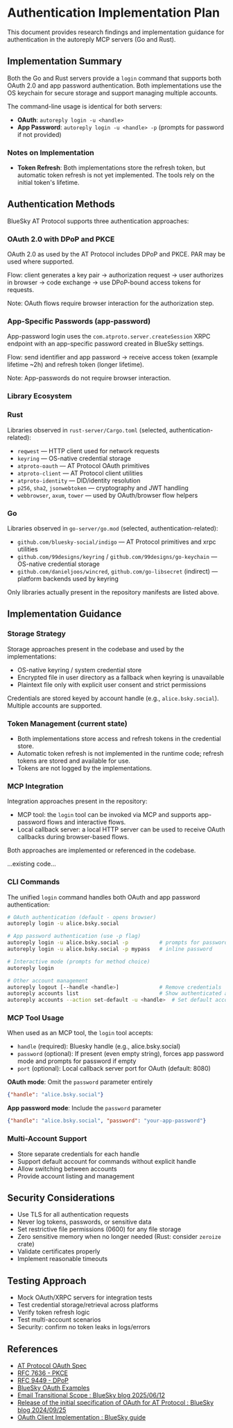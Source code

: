# Authentication Implementation Plan

This document provides research findings and implementation guidance for authentication in the autoreply MCP servers (Go and Rust).

## Implementation Summary

Both the Go and Rust servers provide a `login` command that supports both OAuth 2.0 and app password authentication. Both implementations use the OS keychain for secure storage and support managing multiple accounts.

The command-line usage is identical for both servers:
- **OAuth**: `autoreply login -u <handle>`
- **App Password**: `autoreply login -u <handle> -p` (prompts for password if not provided)

### Notes on Implementation

- **Token Refresh**: Both implementations store the refresh token, but automatic token refresh is not yet implemented. The tools rely on the initial token's lifetime.

## Authentication Methods

BlueSky AT Protocol supports three authentication approaches:

### OAuth 2.0 with DPoP and PKCE

OAuth 2.0 as used by the AT Protocol includes DPoP and PKCE. PAR may be used where supported.

Flow: client generates a key pair → authorization request → user authorizes in browser → code exchange → use DPoP-bound access tokens for requests.

Note: OAuth flows require browser interaction for the authorization step.

### App-Specific Passwords (app-password)

App-password login uses the `com.atproto.server.createSession` XRPC endpoint with an app-specific password created in BlueSky settings.

Flow: send identifier and app password → receive access token (example lifetime ~2h) and refresh token (longer lifetime).

Note: App-passwords do not require browser interaction.

### Library Ecosystem

### Rust

Libraries observed in `rust-server/Cargo.toml` (selected, authentication-related):

- `reqwest` — HTTP client used for network requests
- `keyring` — OS-native credential storage
- `atproto-oauth` — AT Protocol OAuth primitives
- `atproto-client` — AT Protocol client utilities
- `atproto-identity` — DID/identity resolution
- `p256`, `sha2`, `jsonwebtoken` — cryptography and JWT handling
- `webbrowser`, `axum`, `tower` — used by OAuth/browser flow helpers

### Go

Libraries observed in `go-server/go.mod` (selected, authentication-related):

- `github.com/bluesky-social/indigo` — AT Protocol primitives and xrpc utilities
- `github.com/99designs/keyring` / `github.com/99designs/go-keychain` — OS-native credential storage
- `github.com/danieljoos/wincred`, `github.com/go-libsecret` (indirect) — platform backends used by keyring

Only libraries actually present in the repository manifests are listed above.

## Implementation Guidance

### Storage Strategy

Storage approaches present in the codebase and used by the implementations:
- OS-native keyring / system credential store
- Encrypted file in user directory as a fallback when keyring is unavailable
- Plaintext file only with explicit user consent and strict permissions

Credentials are stored keyed by account handle (e.g., `alice.bsky.social`). Multiple accounts are supported.

### Token Management (current state)

- Both implementations store access and refresh tokens in the credential store.
- Automatic token refresh is not implemented in the runtime code; refresh tokens are stored and available for use.
- Tokens are not logged by the implementations.

### MCP Integration

Integration approaches present in the repository:
- MCP tool: the `login` tool can be invoked via MCP and supports app-password flows and interactive flows.
- Local callback server: a local HTTP server can be used to receive OAuth callbacks during browser-based flows.

Both approaches are implemented or referenced in the codebase.

...existing code...

### CLI Commands

The unified `login` command handles both OAuth and app password authentication:

```bash
# OAuth authentication (default - opens browser)
autoreply login -u alice.bsky.social

# App password authentication (use -p flag)
autoreply login -u alice.bsky.social -p          # prompts for password
autoreply login -u alice.bsky.social -p mypass   # inline password

# Interactive mode (prompts for method choice)
autoreply login

# Other account management
autoreply logout [--handle <handle>]             # Remove credentials
autoreply accounts list                          # Show authenticated accounts  
autoreply accounts --action set-default -u <handle>  # Set default account
```

### MCP Tool Usage

When used as an MCP tool, the `login` tool accepts:

- `handle` (required): Bluesky handle (e.g., alice.bsky.social)
- `password` (optional): If present (even empty string), forces app password mode and prompts for password if empty
- `port` (optional): Local callback server port for OAuth (default: 8080)

**OAuth mode**: Omit the `password` parameter entirely
```json
{"handle": "alice.bsky.social"}
```

**App password mode**: Include the `password` parameter
```json
{"handle": "alice.bsky.social", "password": "your-app-password"}
```

### Multi-Account Support

- Store separate credentials for each handle
- Support default account for commands without explicit handle
- Allow switching between accounts
- Provide account listing and management

## Security Considerations

- Use TLS for all authentication requests
- Never log tokens, passwords, or sensitive data
- Set restrictive file permissions (0600) for any file storage
- Zero sensitive memory when no longer needed (Rust: consider `zeroize` crate)
- Validate certificates properly
- Implement reasonable timeouts

## Testing Approach

- Mock OAuth/XRPC servers for integration tests
- Test credential storage/retrieval across platforms
- Verify token refresh logic
- Test multi-account scenarios
- Security: confirm no token leaks in logs/errors


## References

- [AT Protocol OAuth Spec](https://atproto.com/specs/oauth)
- [RFC 7636 - PKCE](https://datatracker.ietf.org/doc/html/rfc7636)
- [RFC 9449 - DPoP](https://datatracker.ietf.org/doc/html/rfc9449)
- [BlueSky OAuth Examples](https://github.com/bluesky-social/cookbook)
- [Email Transitional Scope : BlueSky blog 2025/06/12](https://github.com/bluesky-social/bsky-docs/blob/main/blog/2025-06-12-oauth-improvements.md)
- [Release of the initial specification of OAuth for AT Protocol : BlueSky blog 2024/09/25](https://github.com/bluesky-social/bsky-docs/blob/main/blog/2024-09-25-oauth-atproto.md)
- [OAuth Client Implementation : BlueSky guide](https://github.com/bluesky-social/bsky-docs/blob/main/docs/advanced-guides/oauth-client.md)